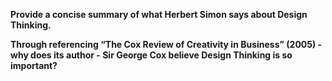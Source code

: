 **Provide a concise summary of what Herbert Simon says about Design Thinking.**



**Through referencing “The Cox Review of Creativity in Business” (2005) - why does its author - Sir George Cox believe Design Thinking is so important?**
